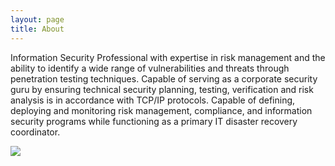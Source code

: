 ```yaml
---
layout: page
title: About
---
```


Information Security Professional with expertise in risk management and the ability to identify a wide range of vulnerabilities and threats through penetration testing techniques. Capable of serving as a corporate security guru by ensuring technical security planning, testing, verification and risk analysis is in accordance with TCP/IP protocols. Capable of defining, deploying and monitoring risk management, compliance, and information security programs while functioning as a primary IT disaster recovery coordinator. 

![](https://www.hackthebox.eu/badge/image/47737)